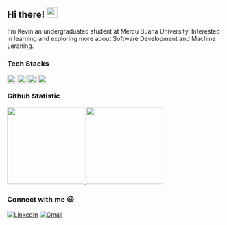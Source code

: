 ## Hi there! <img src="https://emojis.slackmojis.com/emojis/images/1536351075/4594/blob-wave.gif" width="25"/>

I'm Kevin an undergraduated student at Mercu Buana University. Interested in learning and exploring more about Software Development and Machine Leraning.

### Tech Stacks
<a href="#"><img align="left" alt="JavaScript" title="JavaScript" width="21px" src="https://raw.githubusercontent.com/marwin1991/profile-technology-icons/refs/heads/main/icons/javascript.png" /></a>
<a href="#"><img align="left" alt="C++" title="C++" width="21px" src="https://raw.githubusercontent.com/marwin1991/profile-technology-icons/refs/heads/main/icons/c++.png" /></a>
<a href="#"><img align="left" alt="Python" title="Python" width="21px" src="https://raw.githubusercontent.com/marwin1991/profile-technology-icons/refs/heads/main/icons/python.png" /></a>
<a href="#"><img align="left" alt="Laravel" title="Laravel" width="21px" src="https://raw.githubusercontent.com/marwin1991/profile-technology-icons/refs/heads/main/icons/laravel.png" /></a>
<br>

### Github Statistic
<p align="left">
<a href="https://github.com/kevinma21">
  <img height="180em" src="https://github-readme-stats-eight-theta.vercel.app/api?username=kevinma21&show_icons=true&theme=algolia&include_all_commits=true&count_private=true"/>
  <img height="180em" src="https://github-readme-stats-eight-theta.vercel.app/api/top-langs/?username=kevinma21&layout=compact&langs_count=8&theme=algolia"/>
</a>
</p>

### Connect with me :smiley:
[<img alt="LinkedIn" src="https://img.shields.io/badge/LinkedIn-%230E76A8.svg?&style=for-the-badge&logo=LinkedIn&logoColor=white" />](https://www.linkedin.com/in/kevin-pratama-9454b0250/)
[<img alt="Gmail" src="https://img.shields.io/badge/Gmail-D14836?style=for-the-badge&logo=gmail&logoColor=white" />](mailto:kevinpratama1201@gmail.com)
